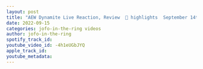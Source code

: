 ```yaml
---
layout: post
title: "AEW Dynamite Live Reaction, Review  🚨 highlights  September 14th 2022  Live Reaction, Review  🚨"
date: 2022-09-15
categories: jofo-in-the-ring videos
author: jofo-in-the-ring
spotify_track_id: 
youtube_video_id: -4h1eUGbJYQ
apple_track_id: 
youtube_metadata: 
---
```

